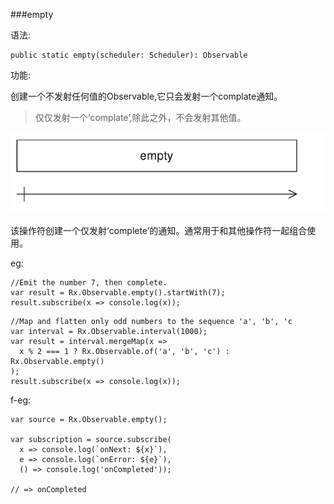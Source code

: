 ###empty

语法:


```
public static empty(scheduler: Scheduler): Observable
```

功能:

创建一个不发射任何值的Observable,它只会发射一个complate通知。

>仅仅发射一个‘complate’,除此之外，不会发射其他值。

![](/assets/a5.png)

该操作符创建一个仅发射‘complete’的通知。通常用于和其他操作符一起组合使用。

eg:



```
//Emit the number 7, then complete.
var result = Rx.Observable.empty().startWith(7);
result.subscribe(x => console.log(x));
```


```
//Map and flatten only odd numbers to the sequence 'a', 'b', 'c
var interval = Rx.Observable.interval(1000);
var result = interval.mergeMap(x =>
  x % 2 === 1 ? Rx.Observable.of('a', 'b', 'c') : Rx.Observable.empty()
);
result.subscribe(x => console.log(x));
```
f-eg:


```
var source = Rx.Observable.empty();

var subscription = source.subscribe(
  x => console.log(`onNext: ${x}`),
  e => console.log(`onError: ${e}`),
  () => console.log('onCompleted'));

// => onCompleted
```




